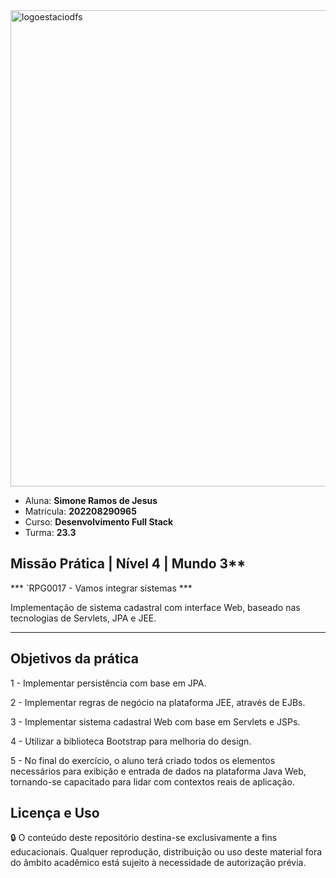 <img width="762" alt="logoestaciodfs" src="https://user-images.githubusercontent.com/104142117/204535322-571ae0a5-b475-4441-83b2-06ba02d9930d.png">

- Aluna: **Simone Ramos de Jesus**
- Matricula: **202208290965**
- Curso: **Desenvolvimento Full Stack**
- Turma: **23.3**



## Missão Prática | Nível 4 | Mundo 3**

 *** `RPG0017  - Vamos integrar sistemas ***

Implementação de sistema cadastral com interface Web, baseado
nas tecnologias de Servlets, JPA e JEE.

---
## Objetivos da prática

1 - Implementar persistência com base em JPA.

2 - Implementar regras de negócio na plataforma JEE, através de EJBs.

3 - Implementar sistema cadastral Web com   base em Servlets e JSPs.

4 - Utilizar a biblioteca Bootstrap para melhoria do design.

5 - No final do exercício, o aluno terá criado todos os elementos necessários para exibição e entrada de dados na plataforma Java Web, tornando-se capacitado para lidar com contextos reais de aplicação.


## Licença e Uso

 🔒 O conteúdo deste repositório destina-se exclusivamente a fins educacionais. Qualquer reprodução, distribuição ou uso deste material fora do âmbito acadêmico está sujeito à necessidade de autorização prévia.

